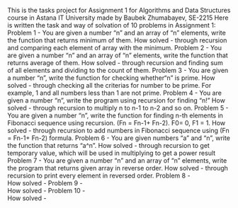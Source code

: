 This is the tasks project for Assignment 1 for Algorithms and Data Structures course in Astana IT University made by Baubek Zhumabayev, SE-2215
Here is written the task and way of solvation of 10 problems in Assignment 1:
Problem 1 - You are given a number “n” and an array of “n” elements,
write the function that returns minimum of them.
How solved - through recursion and comparing each element of array with the minimum.
Problem 2 - You are given a number “n” and an array of “n” elements,
write the function that returns average of them.
How solved - through recursion and finding sum of all elements and dividing to the count of them.
Problem 3 - You are given a number “n”, write the function for checking
whether“n” is prime.
How solved - through checking all the criterias for number to be prime. For example, 1 and all numbers less than 1 are not prime.
Problem 4 - You are given a number “n”, write the program using recursion for
finding “n!”
How solved - through recursion to multiply n to n-1 to n-2 and so on.
Problem 5 - You are given a number “n”, write the function for finding n-th
elements in Fibonacci sequence using recursion. (Fn = Fn-1+ Fn-2).
F0= 0, F1 = 1.
How solved - through recursion to add numbers in Fibonacci sequence using (Fn = Fn-1+ Fn-2) formula.
Problem 6 - You are given numbers “a” and “n”, write the function that
returns “a^n”.
How solved - through recursion to get temporary value, which will be used in multiplying to get a power result
Problem 7 - You are given a number “n” and an array of “n” elements,
write the program that returns given array in reverse order.
How solved - through recursion to print every element in reversed order.
Problem 8 -  
How solved -
Problem 9 -  
How solved -
Problem 10 -  
How solved - 